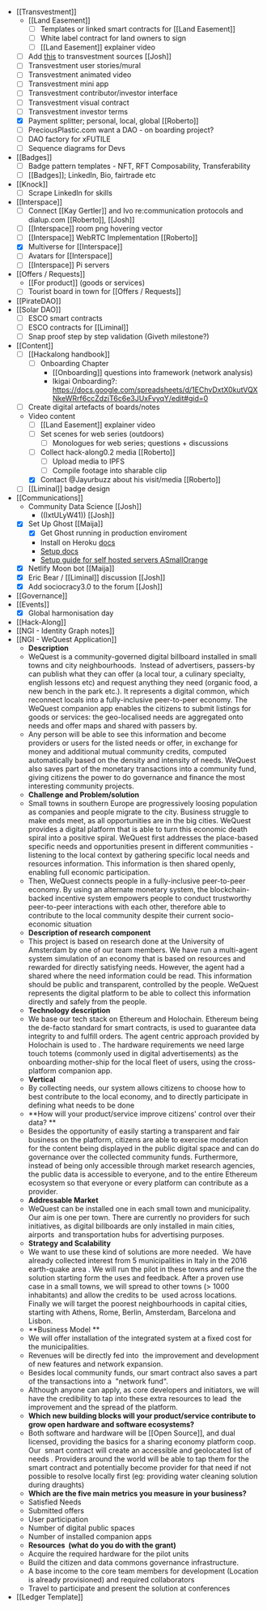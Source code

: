 - [[Transvestment]] 
    - [[Land Easement]]
        - [ ] Templates or linked smart contracts for [[Land Easement]]
        - [ ] White label contract for land owners to sign 
        - [ ] [[Land Easement]] explainer video
    - [ ]  Add [this](https://github.com/Joshfairhead/Resources/wiki/The-Commons) to transvestment sources [[Josh]]
    - [ ] Transvestment user stories/mural
    - [ ] Transvestment animated video
    - [ ] Transvestment mini app 
    - [ ] Transvestment contributor/investor interface 
    - [ ] Transvestment visual contract
    - [ ] Transvestment investor terms
    - [x] Payment splitter; personal, local, global [[Roberto]]
    - [ ] PreciousPlastic.com want a DAO - on boarding project?
    - [ ] DAO factory for xFUTILE 
    - [ ] Sequence diagrams for Devs 
- [[Badges]]
    - [ ] Badge pattern templates - NFT, RFT Composability, Transferability 
    - [ ] [[Badges]]; LinkedIn, Bio, fairtrade etc 
- [[Knock]]
    - [ ] Scrape LinkedIn for skills 
- [[Interspace]]
    - [ ] Connect [[Kay Gertler]] and Ivo re:communication protocols and dialup.com [[Roberto]], [[Josh]]
    - [ ] [[Interspace]] room png hovering vector 
    - [ ] [[Interspace]] WebRTC Implementation [[Roberto]]
    - [x]  Multiverse for [[Interspace]]
    - [ ] Avatars for [[Interspace]] 
    - [ ] [[Interspace]] Pi servers
- [[Offers / Requests]]
    - [[For product]] (goods or services)
    - [ ] Tourist board in town for [[Offers / Requests]]
- [[PirateDAO]]
- [[Solar DAO]] 
    - [ ] ESCO smart contracts
    - [ ] ESCO contracts for [[Liminal]]
    - [ ] Snap proof step by step validation (Giveth milestone?)
- [[Content]]
    - [ ] [[Hackalong handbook]] 
        - [ ] Onboarding Chapter
            - [[Onboarding]] questions into framework (network analysis)
            - Ikigai Onboarding?: https://docs.google.com/spreadsheets/d/1EChvDxtX0kutVQXNkeWRrf6ccZdzjT6c6e3JUxFvyqY/edit#gid=0
    - [ ] Create digital artefacts of boards/notes 
    - Video content
        - [ ] [[Land Easement]] explainer video
        - [ ] Set scenes for web series (outdoors) 
            - [ ] Monologues for web series; questions + discussions
        - [ ] Collect hack-along0.2 media [[Roberto]]
            - [ ] Upload media to IPFS
            - [ ] Compile footage into sharable clip
        - [x] Contact @Jayurbuzz about his visit/media [[Roberto]]
    - [ ] [[Liminal]] badge design 
- [[Communications]]
    - Community Data Science [[Josh]]
        - ((IxtULyW41)) [[Josh]]
    - [x] Set Up Ghost [[Maija]]
        - [x] Get Ghost running in production enviroment
        - Install on Heroku [docs](https://github.com/SNathJr/ghost-on-heroku)
        - [Setup docs](https://ghost.org/docs/setup/)
        - [Setup guide for self hosted servers ASmallOrange](https://www.ghostforbeginners.com/how-to-install-ghost-on-a-small-orange/)
    - [x] Netlify Moon bot [[Maija]]
    - [x] Eric Bear / [[Liminal]] discussion [[Josh]]
    - [x] Add sociocracy3.0 to the forum [[Josh]]
- [[Governance]] 
- [[Events]]
    - [x] Global harmonisation day
- [[Hack-Along]]
- [[NGI - Identity Graph notes]]
- [[NGI - WeQuest Application]]
    - **Description**
    - WeQuest is a community-governed digital billboard installed in small towns and city neighbourhoods.  Instead of advertisers, passers-by can publish what they can offer (a local tour, a culinary specialty, english lessons etc) and request anything they need (organic food, a new bench in the park etc.). It represents a digital common, which reconnect locals into a fully-inclusive peer-to-peer economy. The WeQuest companion app enables the citizens to submit listings for goods or services: the geo-localised needs are aggregated onto needs and offer maps and shared with passers by.
    - Any person will be able to see this information and become providers or users for the listed needs or offer, in exchange for money and additional mutual community credits, computed automatically based on the density and intensity of needs. WeQuest also saves part of the monetary transactions into a community fund,  giving citizens the power to do governance and finance the most interesting community projects.
    - **Challenge and Problem/solution**
    - Small towns in southern Europe are progressively loosing population as companies and people migrate to the city. Business struggle to make ends meet, as all opportunities are in the big cities. WeQuest provides a digital platform that is able to turn this economic death spiral into a positive spiral. WeQuest first addresses the place-based specific needs and opportunities present in different communities - listening to the local context by gathering specific local needs and resources information. This information is then shared openly, enabling full economic participation.
    - Then, WeQuest connects people in a fully-inclusive peer-to-peer economy. By using an alternate monetary system, the blockchain-backed incentive system empowers people to conduct trustworthy peer-to-peer interactions with each other, therefore able to contribute to the local community despite their current socio-economic situation
    - **Description of research component**
    - This project is based on research done at the University of Amsterdam by one of our team members. We have run a multi-agent system simulation of an economy that is based on resources and rewarded for directly satisfying needs. However, the agent had a shared where the need information could be read. This information should be public and transparent, controlled by the people. WeQuest represents the digital platform to be able to collect this information directly and safely from the people.
    - **Technology description**
    - We base our tech stack on Ethereum and Holochain. Ethereum being the de-facto standard for smart contracts, is used to guarantee data integrity to and fulfill orders. The agent centric approach provided by Holochain is used to . The hardware requirements we need large touch totems (commonly used in digital advertisements) as the onboarding mother-ship for the local fleet of users, using the cross-platform companion app.
    - **Vertical**
    - By collecting needs, our system allows citizens to choose how to best contribute to the local economy, and to directly participate in defining what needs to be done
    - **How will your product/service improve citizens' control over their data? **
    - Besides the opportunity of easily starting a transparent and fair business on the platform, citizens are able to exercise moderation for the content being displayed in the public digital space and can do governance over the collected community funds. Furthermore, instead of being only accessible through market research agencies, the public data is accessible to everyone, and to the entire Ethereum ecosystem so that everyone or every platform can contribute as a provider.
    - **Addressable Market**
    - WeQuest can be installed one in each small town and municipality. Our aim is one per town. There are currently no providers for such initiatives, as digital billboards are only installed in main cities, airports  and transportation hubs for advertising purposes.
    - **Strategy and Scalability**
    - We want to use these kind of solutions are more needed.  We have already collected interest from 5 municipalities in Italy in the 2016 earth-quake area . We will run the pilot in these towns and refine the solution starting form the uses and feedback. After a proven use case in a small towns, we will spread to other towns (> 1000 inhabitants) and allow the credits to be  used across locations. Finally we will target  the poorest neighbourhoods in capital cities, starting with Athens, Rome, Berlin, Amsterdam, Barcelona and Lisbon.
    - **Business Model **
    - We will offer installation of the integrated system at a fixed cost for the municipalities.
    - Revenues will be directly fed into  the improvement and development of new features and network expansion.
    - Besides local community funds, our smart contract also saves a part of the transactions into a  "network fund".
    - Although anyone can apply, as core developers and initiators, we will have the credibility to tap into these extra resources to lead  the improvement and the spread of the platform.
    - **Which new building blocks will your product/service contribute to grow open hardware and software ecosystems?**
    - Both software and hardware will be [[Open Source]], and dual licensed, providing the basics for a sharing economy platform coop. Our  smart contract will create an accessible and geolocated list of needs . Providers around the world will be able to tap them for the smart contract and potentially become provider for that need if not possible to resolve locally first (eg: providing water cleaning solution during draughts)
    - **Which are the five main metrics you measure in your business?**
    - Satisfied Needs
    - Submitted offers
    - User participation
    - Number of digital public spaces
    - Number of installed companion apps
    - **Resources  (what do you do with the grant)**
    - Acquire the required hardware for the pilot units
    - Build the citizen and data commons governance infrastructure.
    - A base income to the core team members for development (Location is already provisioned) and required collaborators
    - Travel to participate and present the solution at conferences
- [[Ledger Template]]
